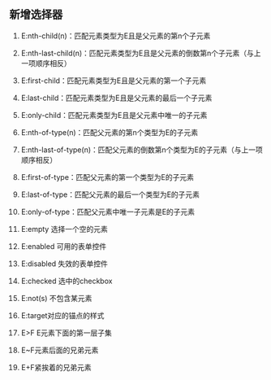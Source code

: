 ## 新增选择器

1. E:nth-child\(n\)：匹配元素类型为E且是父元素的第n个子元素
2. E:nth-last-child\(n\)：匹配元素类型为E且是父元素的倒数第n个子元素（与上一项顺序相反）

3. E:first-child：匹配元素类型为E且是父元素的第一个子元素

4. E:last-child：匹配元素类型为E且是父元素的最后一个子元素

5. E:only-child：匹配元素类型为E且是父元素中唯一的子元素

6. E:nth-of-type\(n\)：匹配父元素的第n个类型为E的子元素

7. E:nth-last-of-type\(n\)：匹配父元素的倒数第n个类型为E的子元素（与上一项顺序相反）

8. E:first-of-type：匹配父元素的第一个类型为E的子元素

9. E:last-of-type：匹配父元素的最后一个类型为E的子元素

10. E:only-of-type：匹配父元素中唯一子元素是E的子元素

11. E:empty 选择一个空的元素

12. E:enabled 可用的表单控件

13. E:disabled 失效的表单控件

14. E:checked 选中的checkbox

15. E:not\(s\) 不包含某元素

16. E:target对应的锚点的样式

17. E&gt;F E元素下面的第一层子集

18. E~F元素后面的兄弟元素

19. E+F紧挨着的兄弟元素



